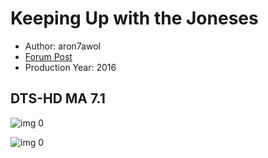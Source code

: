 # Keeping Up with the Joneses

* Author: aron7awol
* [Forum Post](https://www.avsforum.com/threads/bass-eq-for-filtered-movies.2995212/post-56746234)
* Production Year: 2016

## DTS-HD MA 7.1

![img 0](https://fanart.tv/fanart/movies/331313/moviethumb/keeping-up-with-the-joneses-580f470ec7902.jpg)

![img 0](https://i.imgur.com/zeg2NHY.png)

